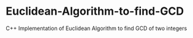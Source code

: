 # Euclidean-Algorithm-to-find-GCD
C++ Implementation of Euclidean Algorithm  to find  GCD of two integers
